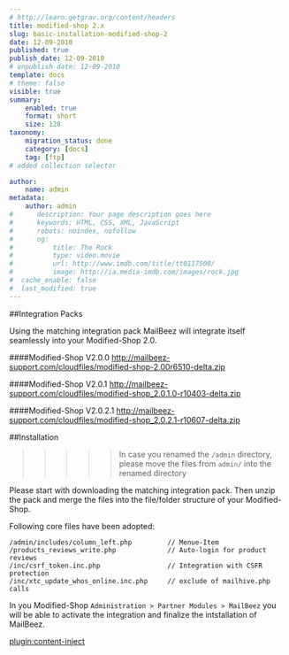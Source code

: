 ```yaml
---
# http://learn.getgrav.org/content/headers
title: modified-shop 2.x
slug: basic-installation-modified-shop-2
date: 12-09-2010
published: true
publish_date: 12-09-2010
# unpublish_date: 12-09-2010
template: docs
# theme: false
visible: true
summary:
    enabled: true
    format: short
    size: 128
taxonomy:
    migration_status: done
    category: [docs]
    tag: [ftp]
# added collection selector

author:
    name: admin
metadata:
    author: admin
#      description: Your page description goes here
#      keywords: HTML, CSS, XML, JavaScript
#      robots: noindex, nofollow
#      og:
#          title: The Rock
#          type: video.movie
#          url: http://www.imdb.com/title/tt0117500/
#          image: http://ia.media-imdb.com/images/rock.jpg
#  cache_enable: false
#  last_modified: true
---
```


##Integration Packs

Using the matching integration pack MailBeez will integrate itself seamlessly into your Modified-Shop 2.0.

####Modified-Shop V2.0.0
<http://mailbeez-support.com/cloudfiles/modified-shop-2.00r6510-delta.zip> 

####Modified-Shop V2.0.1
<http://mailbeez-support.com/cloudfiles/modified-shop_2.0.1.0-r10403-delta.zip> 

####Modified-Shop V2.0.2.1
<http://mailbeez-support.com/cloudfiles/modified-shop_2.0.2.1-r10607-delta.zip> 


##Installation
>>>>> In case you renamed the `/admin` directory, please move the files from `admin/` into the renamed directory

Please start with downloading the matching integration pack. Then unzip the pack and merge the files into the file/folder structure of your Modified-Shop.

Following core files have been adopted:

    /admin/includes/column_left.php         // Menue-Item
    /products_reviews_write.php             // Auto-login for product reviews
    /inc/csrf_token.inc.php                 // Integration with CSFR protection
    /inc/xtc_update_whos_online.inc.php     // exclude of mailhive.php calls

In you Modified-Shop `Administration > Partner Modules > MailBeez` you will be able to activate the integration and finalize the intstallation of MailBeez.


[plugin:content-inject](/content_blocks/run_installer)